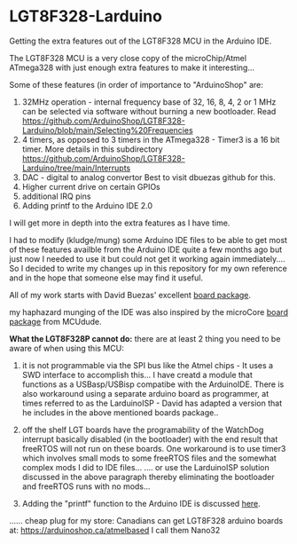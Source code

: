 # LGT8F328-Larduino
Getting the extra features out of the LGT8F328 MCU in the Arduino IDE.

The LGT8F328 MCU is a very close copy of the microChip/Atmel ATmega328 with just enough extra features to make it interesting...

Some of these features (in order of importance to "ArduinoShop" are:

1) 32MHz operation - internal frequency base of 32, 16, 8, 4, 2 or 1 MHz can be selected via software without burning a new bootloader.
    Read https://github.com/ArduinoShop/LGT8F328-Larduino/blob/main/Selecting%20Frequencies
2) 4 timers, as opposed to 3 timers in the ATmega328 - Timer3 is a 16 bit timer.
    More details in this subdirectory https://github.com/ArduinoShop/LGT8F328-Larduino/tree/main/Interrupts
3) DAC - digital to analog convertor
    Best to visit dbuezas github for this.
4) Higher current drive on certain GPIOs
5) additional IRQ pins
6) Adding printf to the Arduino IDE 2.0

I will get more in depth into the extra features as I have time.

I had to modify (kludge/mung) some Arduino IDE files to be able to get most of these features availble from the Arduino IDE quite a few months ago but just now I needed to use it but could not get it working again immediately....  So I decided to write my changes up in this repository for my own reference and in the hope that someone else may find it useful.

All of my work starts with David Buezas' excellent [board package](https://github.com/dbuezas/lgt8fx).

my haphazard munging of the IDE was also inspired by the microCore [board package](https://github.com/MCUdude/MicroCore) from MCUdude.

**What the LGT8F328P cannot do:**  there are at least 2 thing you need to be aware of when using this MCU:

1) it is not programmable via the SPI bus like the Atmel chips - It uses a SWD interface to accomplish this...
    I have creatd a module that functions as a USBasp/USBisp compatibe with the ArduinoIDE. There is also workaround using a separate arduino board as programmer, at times referred to as the LarduinoISP - David has adapted a version that he includes in the above mentioned boards package..
    
2) off the shelf LGT boards have the programability of the WatchDog interrupt basically disabled (in the bootloader) with the end result that freeRTOS will not run on these boards.
    One workaround is to use timer3 which involves small mods to some freeRTOS files and the somewhat complex mods I did to IDE files...
    ....  or use the LarduinoISP solution discussed in the above paragraph thereby eliminating the bootloader and freeRTOS runs with no mods...


6) Adding the "printf" function to the Arduino IDE is discussed <a href=" https://github.com/ArduinoShop/LGT8F328-Larduino/tree/main/printf">here</a>.

...... cheap plug for my store: Canadians can get LGT8F328 arduino boards at: https://arduinoshop.ca/atmelbased I call them Nano32


